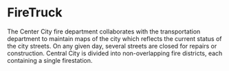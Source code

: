 # FireTruck
The Center City fire department collaborates with the transportation department to maintain maps of the city which reflects the current status of the city streets. On any given day, several streets are closed for repairs or construction. Central City is divided into non-overlapping fire districts, each containing a single firestation.
